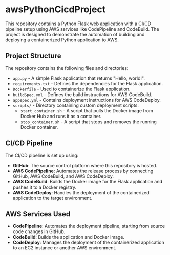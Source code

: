 # awsPythonCicdProject

This repository contains a Python Flask web application with a CI/CD pipeline setup using AWS services like CodePipeline and CodeBuild. The project is designed to demonstrate the automation of building and deploying a containerized Python application to AWS.

## Project Structure

The repository contains the following files and directories:

- `app.py` - A simple Flask application that returns "Hello, world!".
- `requirements.txt` - Defines the dependencies for the Flask application.
- `Dockerfile` - Used to containerize the Flask application.
- `buildSpec.yml` - Defines the build instructions for AWS CodeBuild.
- `appspec.yml` - Contains deployment instructions for AWS CodeDeploy.
- `scripts/` - Directory containing custom deployment scripts:
  - `start_container.sh` - A script that pulls the Docker image from Docker Hub and runs it as a container.
  - `stop_container.sh` - A script that stops and removes the running Docker container.

## CI/CD Pipeline

The CI/CD pipeline is set up using:

- **GitHub**: The source control platform where this repository is hosted.
- **AWS CodePipeline**: Automates the release process by connecting GitHub, AWS CodeBuild, and AWS CodeDeploy.
- **AWS CodeBuild**: Builds the Docker image for the Flask application and pushes it to a Docker registry.
- **AWS CodeDeploy**: Handles the deployment of the containerized application to the target environment.

## AWS Services Used

- **CodePipeline**: Automates the deployment pipeline, starting from source code changes in GitHub.
- **CodeBuild**: Builds the application and Docker image.
- **CodeDeploy**: Manages the deployment of the containerized application to an EC2 instance or another AWS environment.
